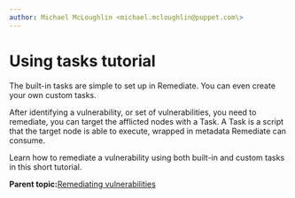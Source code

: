 ```yaml
---
author: Michael McLoughlin <michael.mcloughlin@puppet.com\>
---
```


# Using tasks tutorial

The built-in tasks are simple to set up in Remediate. You can even create your own custom tasks.

After identifying a vulnerability, or set of vulnerabilities, you need to remediate, you can target the afflicted nodes with a Task. A Task is a script that the target node is able to execute, wrapped in metadata Remediate can consume.

Learn how to remediate a vulnerability using both built-in and custom tasks in this short tutorial.



**Parent topic:**[Remediating vulnerabilities](remediating_vulnerabilities.md)

